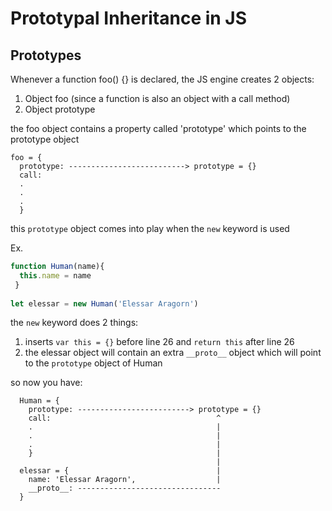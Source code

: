 # Prototypal Inheritance in JS

## Prototypes

Whenever a function foo() {} is declared, the JS engine creates 2 objects:
1. Object foo (since a function is also an object with a call method)
2. Object prototype

the foo object contains a property called 'prototype' which points to the prototype object

```
foo = {
  prototype: --------------------------> prototype = {}
  call:
  .
  .
  .
  }
```

this ```prototype``` object comes into play when the ```new``` keyword is used

Ex.
```js
function Human(name){
  this.name = name
 }
 
let elessar = new Human('Elessar Aragorn')
```
the ```new``` keyword does 2 things:
1. inserts ```var this = {}``` before line 26 and ```return this``` after line 26
2. the elessar object will contain an extra ```__proto__``` object which will point to the ```prototype``` object of Human

so now you have:
```
  Human = {
    prototype: -------------------------> prototype = {}
    call:                                     ^
    .                                         |  
    .                                         |
    .                                         |
    }                                         |
                                              |
  elessar = {                                 |
    name: 'Elessar Aragorn',                  |
    __proto__: --------------------------------
  }
```
